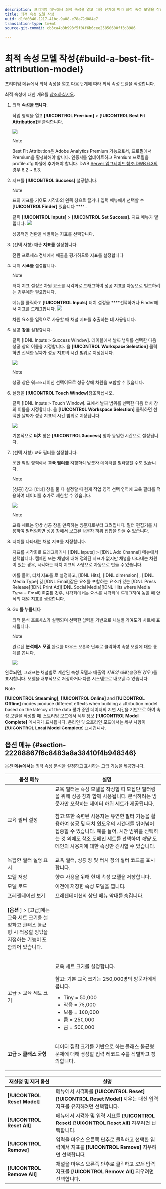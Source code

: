 ```yaml
---
description: 프리미엄 메뉴에서 최적 속성을 열고 다음 단계에 따라 최적 속성 모델을 작성합니다.
title: 최적 속성 모델 작성
uuid: d1fd0340-1917-41bc-9a08-e78a79d084e7
translation-type: tm+mt
source-git-commit: cb3ca4b3b993f5f04f6b6cee25850600ff3d8986

---
```



# 최적 속성 모델 작성{#build-a-best-fit-attribution-model}

프리미엄 메뉴에서 최적 속성을 열고 다음 단계에 따라 최적 속성 모델을 작성합니다.

최적 속성에 대한 개요를 [참조하십시오](../../../../home/c-get-started/c-attribution-profiles/c-attrib-algorithmic/c-attrib-algorithmic.md#concept-237feb6e9c4d49efaf75399297dcb9d1).

1. 최적 **속성을 엽니다**.

   작업 영역을 열고 **[!UICONTROL Premium]** > **[!UICONTROL Best Fit Attribution]**&#x200B;을 클릭합니다.

   ![](assets/attrib_windows_launch.png)

   >[!NOTE]
   >
   >Best Fit Attribution은 Adobe Analytics Premium 기능으로서, 프로필에서 Premium을 활성화해야 합니다. 인증서를 업데이트하고 Premium 프로필을 profile.cfg 파일에 추가해야 합니다. DWB [Server 업그레이드 참조:DWB 6.3의](https://docs.adobe.com/content/help/en/data-workbench/using/install/upgrade-dwb/c-6-2-to-6-3-upgrade.html) 경우 6.2 ~ 6.3.

1. 지표를 **[!UICONTROL Success]** 설정합니다.

   >[!NOTE]
   >
   >표의 지표를 기여도 시각화의 왼쪽 창으로 끌거나 입력 메뉴에서 선택할 수 **[!UICONTROL Finder]** 있습니다 **** .

   클릭 **[!UICONTROL Inputs]** > **[!UICONTROL Set Success]**. 지표 메뉴가 열립니다. ![](assets/attrib_set_success_metric.png)

   성공적인 전환을 식별하는 지표를 선택합니다.

1. (선택 사항) 매출 **지표를** 설정합니다.

   전환 프로세스 전체에서 매출을 평가하도록 지표를 설정합니다.

1. 터치 **지표를** 설정합니다.

   >[!NOTE]
   >
   >터치 지표 설정은 차원 요소를 시각화로 드래그하여 성공 지표를 자동으로 빌드하려는 경우에만 필요합니다.

   메뉴를 클릭하고 **[!UICONTROL Inputs]** 터치 설정을 ****&#x200B;선택하거나 Finder에서 지표를 드래그합니다. ![](assets/attrib_set_touch.png)

   차원 요소를 입력으로 사용할 때 채널 지표를 추출하는 데 사용됩니다.

1. 성공 **창을** 설정합니다.

   클릭 [!DNL Inputs > Success Window]. 테이블에서 날짜 범위를 선택한 다음 성공 창의 이름을 지정합니다. 을 **[!UICONTROL Workspace Selection]** 클릭하면 선택한 날짜가 성공 지표의 시간 범위로 지정됩니다.

   ![](assets/attrib_set_success_window.png)

   >[!NOTE]
   >
   >성공 창은 워크스테이션 선택이므로 성공 창에 차원을 포함할 수 있습니다.

1. 설정을 **[!UICONTROL Touch Window]**&#x200B;참조하십시오.

   클릭 [!DNL Inputs > Touch Window]. 표에서 날짜 범위를 선택한 다음 터치 창의 이름을 지정합니다. 을 **[!UICONTROL Workspace Selection]** 클릭하면 선택한 날짜가 성공 지표의 시간 범위로 지정됩니다.

   ![](assets/attrib_set_touch_window.png)

   기본적으로 **터치** 창은 **[!UICONTROL Success]** 창과 동일한 시간으로 설정됩니다.

1. (선택 사항) 교육 필터를 설정합니다.

   또한 작업 영역에서 **교육 필터를** 지정하여 방문자 데이터를 필터링할 수도 있습니다.

   >[!NOTE]
   >
   >[성공] 창과 [터치] 창을 둘 다 설정할 때 현재 작업 영역 선택 영역에 교육 필터를 적용하여 데이터를 추가로 제한할 수 있습니다.

   ![](assets/attrib_filter.png)

   >[!NOTE]
   >
   >교육 세트는 항상 성공 창을 만족하는 방문자로부터 그려집니다. 필터 편집기를 사용하여 필터링하면 성공 창에서 보고된 방문자 하위 집합을 만들 수 있습니다.

1. 터치를 나타내는 채널 지표를 지정합니다.

   지표를 시각화로 드래그하거나 [!DNL Inputs] > [!DNL Add Channel] 메뉴에서 선택합니다. 캠페인 또는 채널에 대해 정의된 지표가 없지만 채널을 나타내는 차원이 있는 경우, 시각화는 터치 지표의 사양으로 자동으로 만들 수 있습니다.

   예를 들어, 터치 지표를 로 설정하고, [!DNL Hits], [!DNL dimension] , [!DNL Media Type] 및 [!DNL Email]같은 요소를 포함하는 요소가 있는 [!DNL Press Release][!DNL Print Ad][!DNL Social Media][!DNL Hits where Media Type = Email] 호출된 경우, 시각화에서는 요소를 시각화에 드래그하여 놓을 때 양식의 채널 지표를 생성합니다.

1. Go **를 누릅니다**.

   최적 분석 프로세스가 실행되며 선택한 입력을 기반으로 채널별 기여도가 차트에 표시됩니다.

   >[!NOTE]
   >
   >완료된 **분석에서 모델** 완료를 마우스 오른쪽 단추로 클릭하여 속성 모델에 대한 통계를 봅니다.

   ![](assets/attrib_visualization.png)

완료되면, 그래프는 채널별로 계산된 속성 모델과 매출액 *지표의 배포(설정된 경우* )를 표시합니다. 모델을 내부적으로 저장하거나 다른 시스템으로 내보낼 수 있습니다.

>[!NOTE]
>
>**[!UICONTROL Streaming]**, **[!UICONTROL Online]** and **[!UICONTROL Offline]** modes produce different effects when building a attribution model based on the latency of the data 평가 중인 데이터의 지연 시간을 기반으로 하여 속성 모델을 작성할 때. 스트리밍 모드에서 세부 정보 **[!UICONTROL Model Complete]** 메시지가 표시됩니다. 온라인 및 오프라인 모드에서는 세부 사항이 **[!UICONTROL Local Model Complete]** 표시됩니다.

## 옵션 메뉴 {#section-22288867f6c8483a8a38410f4b948346}

옵션 **메뉴에서는** 최적 속성 분석을 설정하고 표시하는 고급 기능을 제공합니다.

<table id="table_8F6F517B7DBF4259814BEC6D07A72EAC"> 
 <thead> 
  <tr> 
   <th colname="col1" class="entry"> 옵션 메뉴 </th> 
   <th colname="col2" class="entry"> 설명 </th> 
  </tr>
 </thead>
 <tbody> 
  <tr> 
   <td colname="col1"><span class="uicontrol"> 교육 필터 설정 </span> </td> 
   <td colname="col2"> 교육 필터는 속성 모델을 작성할 때 모집단 필터링을 위해 성공 창과 함께 사용됩니다. 분석하려는 방문자만 포함하는 데이터 하위 세트가 제공됩니다. <p>참고:또한 숙련된 사용자는 유연한 필터 기능을 활용하여 성공 및 터치 윈도우의 시간대를 뛰어넘어 집중할 수 있습니다. 예를 들어, 시간 범위를 선택하는 것 외에도 참조 도메인 세트를 선택하여 <i>해당</i> 도메인의 사용자에 대한 속성만 검사할 수 있습니다. </p> </td> 
  </tr> 
  <tr> 
   <td colname="col1"><span class="uicontrol"> 복잡한 필터 설명 표시 </span> </td> 
   <td colname="col2"> 교육 필터, 성공 창 및 터치 창의 필터 코드를 표시합니다. </td> 
  </tr> 
  <tr> 
   <td colname="col1"><span class="uicontrol"> 모델 저장 </span> </td> 
   <td colname="col2"> 향후 사용을 위해 현재 속성 모델을 저장합니다. </td> 
  </tr> 
  <tr> 
   <td colname="col1"><span class="uicontrol"> 모델 로드 </span> </td> 
   <td colname="col2"> 이전에 저장한 속성 모델을 엽니다. </td> 
  </tr> 
  <tr> 
   <td colname="col1"><span class="uicontrol"> 프레젠테이션 보기 </span> </td> 
   <td colname="col2"> 프레젠테이션의 상단 메뉴 막대를 숨깁니다. </td> 
  </tr> 
  <tr> 
   <td colname="col1"> <p><b>[옵션</b> ] &gt; [고급]에는 교육 세트 크기를 설정하고 클래스 불균형 시 적용할 방법을 지정하는 기능이 포함되어 있습니다. </p> </td> 
   <td colname="col2"> </td> 
  </tr> 
  <tr> 
   <td colname="col1"><span class="uicontrol"> 고급 &gt; 교육 세트 크기 </span> </td> 
   <td colname="col2"> <p>교육 세트 크기를 설정합니다. </p> <p>참고: 기본 교육 크기는 250,000명의 방문자에게 큽니다. </p> 
    <ul id="ul_5F17C60227C34A85A2C476A32F2B5DCD"> 
     <li id="li_A076FC2AD0214ADDBFCFD82AEA5F0880">Tiny = 50,000 </li> 
     <li id="li_17E77E01D5374068BEBC80B3AD4CCD41">작음 = 75,000 </li> 
     <li id="li_7F6B4834742A4BFCBC3DB214425B88C3">보통 = 100,000 </li> 
     <li id="li_0BB7F791603745028CFC661EBC94D8B4">큼 = 250,000 </li> 
     <li id="li_34B60233C84F48F1BCB8040C5195411A">큼 = 500,000 </li> 
    </ul> </td> 
  </tr> 
  <tr> 
   <td colname="col1"><b>고급 &gt; 클래스 균형 </b> </td> 
   <td colname="col2"> <p>데이터 집합 크기를 기반으로 하는 클래스 불균형 문제에 대해 생성할 입력 레코드 수를 식별하고 정의합니다. </p> </td> 
  </tr> 
 </tbody> 
</table>

| 재설정 및 제거 옵션 | 설명 |
|---|---|
| **[!UICONTROL Reset Model]** | 메뉴에서 시각화를 **[!UICONTROL Reset]** **[!UICONTROL Reset Model]** 지우는 대신 입력 지표를 유지하려면 선택합니다. |
| **[!UICONTROL Reset All]** | 메뉴에서 시각화 및 입력 지표를 **[!UICONTROL Reset]** **[!UICONTROL Reset All]** 지우려면 선택합니다. |
| **[!UICONTROL Remove]** | 입력을 마우스 오른쪽 단추로 클릭하고 선택한 입력에서 지표를 **[!UICONTROL Remove]** 지우려면 선택합니다. |
| **[!UICONTROL Remove All]** | 채널을 마우스 오른쪽 단추로 클릭하고 *모든* 입력 지표를 **[!UICONTROL Remove All]** 지우려면 선택합니다. |

